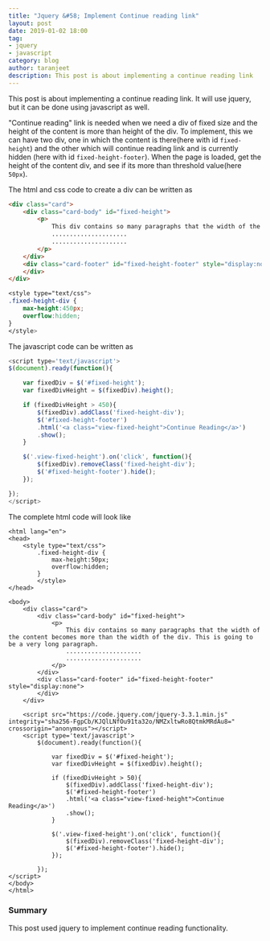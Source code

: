 ```yaml
---
title: "Jquery &#58; Implement Continue reading link"
layout: post
date: 2019-01-02 18:00
tag:
- jquery
- javascript
category: blog
author: taranjeet
description: This post is about implementing a continue reading link
---
```


This post is about implementing a continue reading link. It will use jquery, but it can be done using javascript as well.

"Continue reading" link is needed when we need a div of fixed size and the height of the content is more than height of the div. To implement, this we can have two div, one in which the content is there(here with id `fixed-height`) and the other which will continue reading link and is currently hidden (here with id `fixed-height-footer`). When the page is loaded, get the height of the content div, and see if its more than threshold value(here `50px`).

The html and css code to create a div can be written as

```html
<div class="card">
    <div class="card-body" id="fixed-height">
        <p>
            This div contains so many paragraphs that the width of the content becomes more than the width of the div. This is going to be a very long paragraph.
            .....................
            .....................
        </p>
    </div>
    <div class="card-footer" id="fixed-height-footer" style="display:none">
    </div>
</div>
```

```css
<style type="text/css">
.fixed-height-div {
    max-height:450px;
    overflow:hidden;
}
</style>
```

The javascript code can be written as

```js
<script type='text/javascript'>
$(document).ready(function(){

    var fixedDiv = $('#fixed-height');
    var fixedDivHeight = $(fixedDiv).height();

    if (fixedDivHeight > 450){
        $(fixedDiv).addClass('fixed-height-div');
        $('#fixed-height-footer')
        .html('<a class="view-fixed-height">Continue Reading</a>')
        .show();
    }

    $('.view-fixed-height').on('click', function(){
        $(fixedDiv).removeClass('fixed-height-div');
        $('#fixed-height-footer').hide();
    });

});
</script>
```

The complete html code will look like


```
<html lang="en">
<head>
    <style type="text/css">
        .fixed-height-div {
            max-height:50px;
            overflow:hidden;
        }
        </style>
</head>

<body>
    <div class="card">
        <div class="card-body" id="fixed-height">
            <p>
                This div contains so many paragraphs that the width of the content becomes more than the width of the div. This is going to be a very long paragraph.
                .....................
                .....................
            </p>
        </div>
        <div class="card-footer" id="fixed-height-footer" style="display:none">
        </div>
    </div>

    <script src="https://code.jquery.com/jquery-3.3.1.min.js" integrity="sha256-FgpCb/KJQlLNfOu91ta32o/NMZxltwRo8QtmkMRdAu8=" crossorigin="anonymous"></script>
    <script type='text/javascript'>
        $(document).ready(function(){

            var fixedDiv = $('#fixed-height');
            var fixedDivHeight = $(fixedDiv).height();

            if (fixedDivHeight > 50){
                $(fixedDiv).addClass('fixed-height-div');
                $('#fixed-height-footer')
                .html('<a class="view-fixed-height">Continue Reading</a>')
                .show();
            }

            $('.view-fixed-height').on('click', function(){
                $(fixedDiv).removeClass('fixed-height-div');
                $('#fixed-height-footer').hide();
            });

        });
</script>
</body>
</html>

```
### Summary

This post used jquery to implement continue reading functionality.
